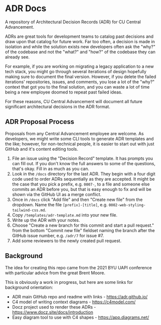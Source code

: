 # ADR Docs

A repository of Architectural Decision Records (ADR) for CU Central Advancement.

ADRs are great tools for development teams to catalog past decisions and draw upon that catalog for future work. Far too often, 
a decision is made in isolation and while the solution exists new developers often ask the "why?" of the codebase and not the "what?" and "how?"
of the codebase they can already see.

For example, if you are working on migrating a legacy application to a new tech stack, you might go through several iterations of
design hopefully making sure to document the final version. However, if you delete the failed iterations' repositories, issues, and comments, 
you lose a lot of the "why?" context that got you to the final solution, and you can waste a lot of time being a new employee doomed to repeat 
past failed ideas.

For these reasons, CU Central Advancement will document all future significant architectural decisions in the ADR format.

## ADR Proposal Process

Proposals from any Central Advancement employee are welcome. As developers, we might write some CLI tools to generate ADR templates and the like;
however, for non-technical people, it is easier to start out with just GitHub and it's content editing tools.

1. File an issue using the "Decision Record" template. It has prompts you can fill out. If you don't know the full answers to some of the questions,
that's okay. Fill in as much as you can.
1. Look in the `/docs` directory for the last ADR. They begin with a four digit code used to order ADRs sequentially as they are accepted. It might be
the case that you pick a prefix, e.g. `0007-`, to a file and someone else commits an ADR before you, but that is easy enough to fix and will be shown
via the GitHub UI as a merge conflict.
1. Once in `/docs` click "Add file" and then "Create new file" from the dropdown. Name the file `[prefix]-[title]`, e.g. `0002-web-styling-tailwind-css.md`.
1. Copy `/templates/adr-template.md` into your new file.
1. Write up the ADR with your notes.
1. Choose "Create a new branch for this commit and start a pull request." from the bottom "Commit new file" fieldset naming the branch after the GitHub
issue number, e.g. `/adr/7` for issue #7.
1. Add some reviewers to the newly created pull request.

## Background

The idea for creating this repo came from the 2021 BYU UAPI conference with particular advice from the great Brent Moore.

This is obviously a work in progress, but here are some links for background orientation:

- ADR main GitHub repo and readme with links - https://adr.github.io/
- C4 model of writing context diagrams - https://c4model.com/
- Docz project used to render these ADRs - https://www.docz.site/docs/introduction
- Easy diagram tool to use with C4 shapes - https://app.diagrams.net/
